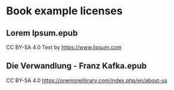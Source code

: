 # Book example licenses

## Lorem Ipsum.epub

CC BY-SA 4.0
Text by https://www.lipsum.com

## Die Verwandlung - Franz Kafka.epub

CC BY-SA 4.0
https://onemorelibrary.com/index.php/en/about-us
